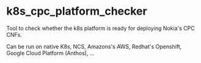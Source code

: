 # k8s_cpc_platform_checker
Tool to check whether the k8s platform is ready for deploying Nokia's CPC CNFs.

Can be run on native K8s, NCS, Amazons's AWS, Redhat's Openshift, Google Cloud Platform (Anthos), ...
